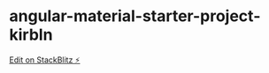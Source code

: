 # angular-material-starter-project-kirbln

[Edit on StackBlitz ⚡️](https://stackblitz.com/edit/angular-material-starter-project-kirbln)